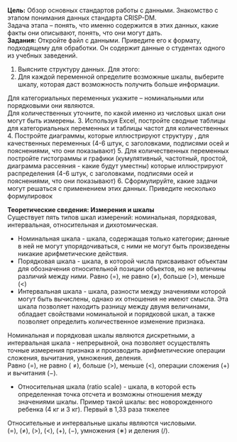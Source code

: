 **Цель:** Обзор основных стандартов работы с данными. Знакомство с этапом понимания данных стандарта CRISP-DM.  
Задача этапа – понять, что именно содержится в этих данных, какие факты они описывают, понять, что они могут дать.  
**Задания:**
Откройте файл с данными. Приведите его к формату, подходящему для обработки. Он содержит данные о студентах одного из учебных заведений.
1. Выясните структуру данных. Для этого:
2. Для каждой переменной определите возможные шкалы, выберите шкалу, которая даст возможность получить больше информации.
  
Для категориальных переменных укажите – номинальными или порядковыми они являются.  
Для количественных уточните, по какой именно из числовых шкал они могут быть измерены.
3. Используя Excel, постройте сводные таблицы для категориальных переменных и таблицы частот для количественных
4. Постройте диаграммы, которые иллюстрируют структуру , для качественных переменных (4-6 штук, с заголовками, подписями осей и пояснениями, что они показывают)
5. Для количественных переменных постройте гистограммы и графики (кумулятивный, частотный, простой, диаграмма рассеяния - какие будут уместны) которые иллюстрируют распределения (4-6 штук, с заголовками, подписями осей и пояснениями, что они показывают)
6. Сформулируйте, какие задачи могут решаться с применением этих данных. Приведите несколько формулировок
  
**Теоретические сведения: Измерения и шкалы**  
Существует пять типов шкал измерений: номинальная, порядковая, интервальная, относительная и дихотомическая.
- Номинальная шкала - шкала, содержащая только категории; данные в ней не могут упорядочиваться, с ними не могут быть произведены никакие арифметические действия.
- Порядковая шкала - шкала, в которой числа присваивают объектам для обозначения относительной позиции объектов, но не величины различий между ними. Равно ($=$), не равно ($≠$), больше ($>$), меньше ($<$)
- Интервальная шкала - шкала, разности между значениями которой могут быть вычислены, однако их отношения не имеют смысла. Эта шкала позволяет находить разницу между двумя величинами, обладает свойствами номинальной и порядковой шкал, а также позволяет определить количественное изменение признака.
  
Номинальная и порядковая шкалы являются дискретными, а интервальная шкала - непрерывной, она позволяет осуществлять точные измерения признака и производить арифметические операции сложения, вычитания, умножения, деления.  
Равно ($=$), не равно ( $≠$), больше ($>$), меньше ($<$), операции сложения ($+$) и вычитания ($-$).
- Относительная шкала (ratio scale) - шкала, в которой есть определенная точка
отсчета и возможны отношения между значениями шкалы. Пример такой шкалы: вес новорожденного ребенка (4 кг и 3 кг). Первый в 1,33 раза тяжелее
  
Относительные и интервальные шкалы являются числовыми.  
($=$), ($≠$), ($>$), ($<$), ($+$), ($-$), умножения ($∗$) и деления ($/$).